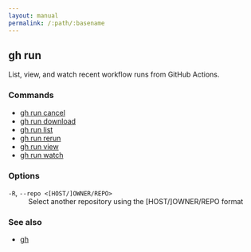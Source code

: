 ```yaml
---
layout: manual
permalink: /:path/:basename
---
```


## gh run

List, view, and watch recent workflow runs from GitHub Actions.

### Commands

* [gh run cancel](./gh_run_cancel)
* [gh run download](./gh_run_download)
* [gh run list](./gh_run_list)
* [gh run rerun](./gh_run_rerun)
* [gh run view](./gh_run_view)
* [gh run watch](./gh_run_watch)


### Options


<dl class="flags">
	<dt><code>-R</code>, <code>--repo &lt;[HOST/]OWNER/REPO&gt;</code></dt>
	<dd>Select another repository using the [HOST/]OWNER/REPO format</dd>
</dl>


### See also

* [gh](./gh)
